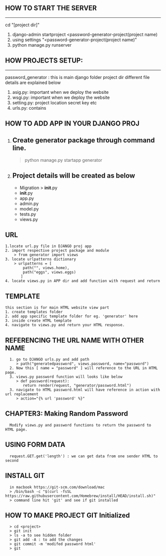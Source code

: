 HOW TO START THE SERVER
-
***********************

cd "[project dir]"
1. django-admin startproject <password-generator-project(project name)
2. using settings "<password-generator-project(project name)"
3. python manage.py runserver


HOW PROJECTS SETUP:
-
*****************
password_generator : this is main django folder project dir
different file details are explained below

1. asig.py: important when we deploy the website
2. wsgi.py: important when we deploy the website
3. setting.py: project location secret key etc
4. urls.py: contains 

HOW TO ADD APP IN YOUR DJANGO PROJ
-
1. Create generator package through command line.
    -
    > python manage.py startapp generator
2. Project details will be created as below 
   - 
   - Migration > __init__.py
   - __init__.py
   - app.py
   - admin.py
   - model.py
   - tests.py
   - views.py

URL
-
    1.locate url.py file in DJANGO proj app
    2. import respective project package and module 
        > from generator import views
    3. locate urlpatterns dictionary
        > urlpatterns = [
            path("", views.home),
            path("eggs", views.eggs)
           ]
    4. locate views.py in APP dir and add function with request and return

TEMPLATE
-
    this section is for main HTML website view part
    1. create templates folder
    2. add app specific template folder for eg. 'generator' here
    3. inside create HTML template
    4. navigate to views.py and return your HTML response.

REFERENCING THE URL NAME WITH OTHER NAME
-
      1. go to DJANGO urls.py and add path
         > path("generatedpassword", views.password, name="password")
      2. Now this [ name = "password" ] will reference to the URL in HTML page.
      3. views.py password function will looks like below
         > def password(request):
            return render(request, "generator/password.html")
      3. navigate to HTML password.html will have reference in action with url replacement
         > action="{% url 'password' %}"

CHAPTER3: Making Random Password
-
      Modify views.py and password functions to return the password to HTML page.

USING FORM DATA
-
      request.GET.get('length') : we can get data from one sender HTML to second

INSTALL GIT
--
      in macbook https://git-scm.com/download/mac
      > /bin/bash -c "$(curl -fsSL https://raw.githubusercontent.com/Homebrew/install/HEAD/install.sh)"
      > command line hit 'git' and see if git installed

HOW TO MAKE PROJECT GIT Initialized
-  
      > cd <project>
      > git init
      > ls -a to see hidden folder
      > git add -A : to add the changes
      > git commit -m 'modifed password html'
      > git